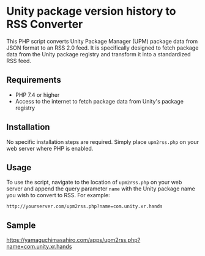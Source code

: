 # Unity package version history to RSS Converter

This PHP script converts Unity Package Manager (UPM) package data from JSON format to an RSS 2.0 feed. It is specifically designed to fetch package data from the Unity package registry and transform it into a standardized RSS feed.

## Requirements

- PHP 7.4 or higher
- Access to the internet to fetch package data from Unity's package registry

## Installation

No specific installation steps are required. Simply place `upm2rss.php` on your web server where PHP is enabled.

## Usage

To use the script, navigate to the location of `upm2rss.php` on your web server and append the query parameter `name` with the Unity package name you wish to convert to RSS. For example:

`http://yourserver.com/upm2rss.php?name=com.unity.xr.hands`


## Sample
https://yamaguchimasahiro.com/apps/upm2rss.php?name=com.unity.xr.hands
